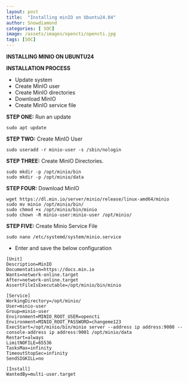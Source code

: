 ```yaml
---
layout: post
title:  "Installing minIO on Ubuntu24.04"
author: Snowdiamond
categories: [ SOC]
image: /assets/images/opencti/opencti.jpg
tags: [SOC]
---
```

**INSTALLING MINIO ON UBUNTU24**

**INSTALLATION PROCESS**
- Update system
- Create MinIO user
- Create MinIO directories
- Download MinIO
- Create MinIO service file

**STEP ONE:** Run an update

```
sudo apt update
```

**STEP TWO:** Create MinIO User

```
sudo useradd -r minio-user -s /sbin/nologin
```

**STEP THREE:** Create MinIO Directories.

```
sudo mkdir -p /opt/minio/bin
sudo mkdir -p /opt/minio/data
```

**STEP FOUR:** Download MinIO
```
wget https://dl.min.io/server/minio/release/linux-amd64/minio
sudo mv minio /opt/minio/bin/
sudo chmod +x /opt/minio/bin/minio
sudo chown -R minio-user:minio-user /opt/minio/
```

**STEP FIVE:** Create Minio Service File
```
sudo nano /etc/systemd/system/minio.service
```
- Enter and save the below configuration
```
[Unit]
Description=MinIO
Documentation=https://docs.min.io
Wants=network-online.target
After=network-online.target
AssertFileIsExecutable=/opt/minio/bin/minio

[Service]
WorkingDirectory=/opt/minio/
User=minio-user
Group=minio-user
Environment=MINIO_ROOT_USER=opencti
Environment=MINIO_ROOT_PASSWORD=changeme123
ExecStart=/opt/minio/bin/minio server --address ip address:9000 --console-address ip address:9001 /opt/minio/data
Restart=always
LimitNOFILE=65536
TasksMax=infinity
TimeoutStopSec=infinity
SendSIGKILL=no

[Install]
WantedBy=multi-user.target
```
